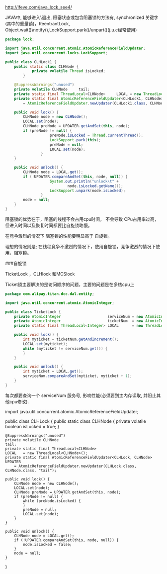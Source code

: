 [](http://ifeve.com/java_lock_see3/)
[](http://ifeve.com/java_lock_see2/)
http://ifeve.com/java_lock_see4/

JAVA中, 能够进入\退出, 阻塞状态或包含阻塞锁的方法有, synchronized
关键字(其中的重量锁)，ReentrantLock, Object.wait()\notify(),LockSupport.park()/unpart()(j.u.c经常使用)

```java
package lock;

import java.util.concurrent.atomic.AtomicReferenceFieldUpdater;
import java.util.concurrent.locks.LockSupport;

public class CLHLock1 {
    public static class CLHNode {
            private volatile Thread isLocked;
        }

    @SuppressWarnings("unused")
    private volatile CLHNode     tail;
    private static final ThreadLocal<CLHNode>     LOCAL = new ThreadLocal<CLHNode>();
    private static final AtomicReferenceFieldUpdater<CLHLock1, CLHNode> UPDATER
        = AtomicReferenceFieldUpdater.newUpdater(CLHLock1.class, CLHNode.class, "tail");

    public void lock() {
        CLHNode node = new CLHNode();
        LOCAL.set(node);
        CLHNode preNode = UPDATER.getAndSet(this, node);
        if (preNode != null) {
                    preNode.isLocked = Thread.currentThread();
                    LockSupport.park(this);
                    preNode = null;
                    LOCAL.set(node);
                }
    }

    public void unlock() {
        CLHNode node = LOCAL.get();
        if (!UPDATER.compareAndSet(this, node, null)) {
                    System.out.println("unlock\t" +
                            node.isLocked.getName());
                    LockSupport.unpark(node.isLocked);
                }
        node = null;
    }
}

```

阻塞锁的优势在于，阻塞的线程不会占用cpu时间， 不会导致
CPu占用率过高，但进入时间以及恢复时间都要比自旋锁略慢。

在竞争激烈的情况下 阻塞锁的性能要明显高于 自旋锁。

理想的情况则是; 在线程竞争不激烈的情况下，使用自旋锁，竞争激烈的情况下使用，阻塞锁。 


###自旋锁

TicketLock ，CLHlock 和MCSlock

Ticket锁主要解决的是访问顺序的问题，主要的问题是在多核cpu上

```java
package com.alipay.titan.dcc.dal.entity;

import java.util.concurrent.atomic.AtomicInteger;

public class TicketLock {
    private AtomicInteger                     serviceNum = new AtomicInteger();
    private AtomicInteger                     ticketNum  = new AtomicInteger();
    private static final ThreadLocal<Integer> LOCAL      = new ThreadLocal<Integer>();

    public void lock() {
        int myticket = ticketNum.getAndIncrement();
        LOCAL.set(myticket);
        while (myticket != serviceNum.get()) {
        }
    }

    public void unlock() {
        int myticket = LOCAL.get();
        serviceNum.compareAndSet(myticket, myticket + 1);
    }
}
```

每次都要查询一个 serviceNum 服务号, 影响性能(必须要到主内存读取, 并阻止其他cpu修改).



import java.util.concurrent.atomic.AtomicReferenceFieldUpdater;

public class CLHLock {
    public static class CLHNode {
        private volatile boolean isLocked = true;
    }

    @SuppressWarnings("unused")
    private volatile CLHNode                                           tail;
    private static final ThreadLocal<CLHNode>                          LOCAL   = new ThreadLocal<CLHNode>();
    private static final AtomicReferenceFieldUpdater<CLHLock, CLHNode> UPDATER
        = AtomicReferenceFieldUpdater.newUpdater(CLHLock.class, CLHNode.class, "tail");

    public void lock() {
        CLHNode node = new CLHNode();
        LOCAL.set(node);
        CLHNode preNode = UPDATER.getAndSet(this, node);
        if (preNode != null) {
            while (preNode.isLocked) {
            }
            preNode = null;
            LOCAL.set(node);
        }
    }

    public void unlock() {
        CLHNode node = LOCAL.get();
        if (!UPDATER.compareAndSet(this, node, null)) {
            node.isLocked = false;
        }
        node = null;
    }
}


